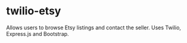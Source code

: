twilio-etsy
===========

Allows users to browse Etsy listings and contact the seller. Uses Twilio, Express.js and Bootstrap.
